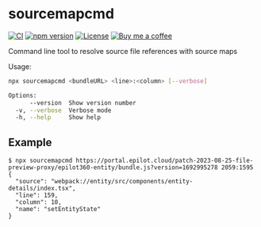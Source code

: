 # sourcemapcmd

[![CI](https://github.com/anttiviljami/sourcemapcmd/workflows/test.yml/badge.svg)](https://github.com/anttiviljami/sourcemapcmd/actions?query=workflow%3A"Node.js+Test")
[![npm version](https://img.shields.io/npm/v/sourcemapcmd.svg)](https://www.npmjs.com/package/sourcemapcmd)
[![License](http://img.shields.io/:license-mit-blue.svg)](https://github.com/anttiviljami/sourcemapcmd/blob/master/LICENSE)
[![Buy me a coffee](https://img.shields.io/badge/donate-buy%20me%20a%20coffee-orange)](https://buymeacoff.ee/anttiviljami)

Command line tool to resolve source file references with source maps

Usage:

```sh
npx sourcemapcmd <bundleURL> <line>:<column> [--verbose]

Options:
      --version  Show version number                                   [boolean]
  -v, --verbose  Verbose mode                                          [boolean]
  -h, --help     Show help                                             [boolean]
```

## Example

```
$ npx sourcemapcmd https://portal.epilot.cloud/patch-2023-08-25-file-preview-proxy/epilot360-entity/bundle.js?version=1692995278 2059:1595
{
  "source": "webpack://entity/src/components/entity-details/index.tsx",
  "line": 159,
  "column": 10,
  "name": "setEntityState"
}
```
